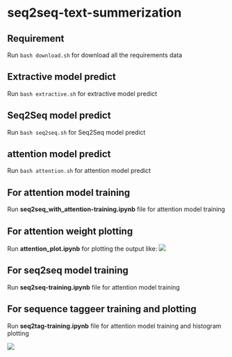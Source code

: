 # seq2seq-text-summerization

## Requirement
Run `bash download.sh` for download all the requirements data

## Extractive model predict
Run `bash extractive.sh` for extractive model predict

## Seq2Seq model predict
Run `bash seq2seq.sh` for Seq2Seq model predict

## attention model predict
Run `bash attention.sh` for attention model predict

## For attention model training
Run **seq2seq_with_attention-training.ipynb** file for attention model training

## For attention weight plotting
Run **attention_plot.ipynb** for plotting the output like:
![](https://i.imgur.com/n6L0kk8.png)

## For seq2seq model training
Run **seq2seq-training.ipynb** file for attention model training
    
## For sequence taggeer training and plotting
Run **seq2tag-training.ipynb** file for attention model training and histogram plotting

![](https://i.imgur.com/gloKthR.png)
